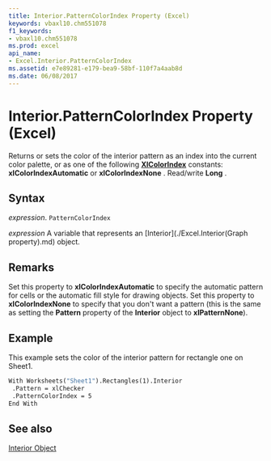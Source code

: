 ```yaml
---
title: Interior.PatternColorIndex Property (Excel)
keywords: vbaxl10.chm551078
f1_keywords:
- vbaxl10.chm551078
ms.prod: excel
api_name:
- Excel.Interior.PatternColorIndex
ms.assetid: e7e89281-e179-bea9-58bf-110f7a4aab8d
ms.date: 06/08/2017
---
```



# Interior.PatternColorIndex Property (Excel)

Returns or sets the color of the interior pattern as an index into the current color palette, or as one of the following  **[XlColorIndex](Excel.XlColorIndex.md)** constants: **xlColorIndexAutomatic** or **xlColorIndexNone** . Read/write **Long** .


## Syntax

 _expression_. `PatternColorIndex`

 _expression_ A variable that represents an [Interior](./Excel.Interior(Graph property).md) object.


## Remarks

Set this property to  **xlColorIndexAutomatic** to specify the automatic pattern for cells or the automatic fill style for drawing objects. Set this property to **xlColorIndexNone** to specify that you don't want a pattern (this is the same as setting the **Pattern** property of the **Interior** object to **xlPatternNone**).


## Example

This example sets the color of the interior pattern for rectangle one on Sheet1.


```vb
With Worksheets("Sheet1").Rectangles(1).Interior 
 .Pattern = xlChecker 
 .PatternColorIndex = 5 
End With
```


## See also


[Interior Object](Excel.Interior(object).md)

